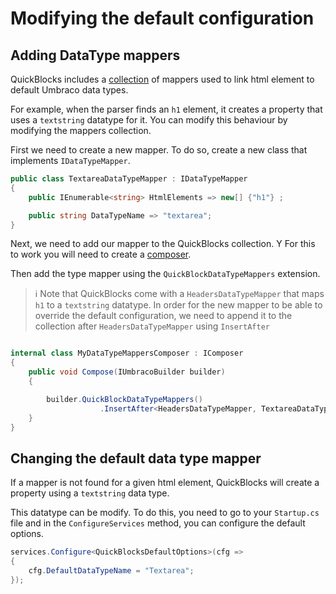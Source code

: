 # Modifying the default configuration

## Adding DataType mappers

QuickBlocks includes a [collection](https://docs.umbraco.com/umbraco-cms/implementation/composing#collections) of mappers used to link html element to default Umbraco data types.

For example, when the parser finds an `h1` element, it creates a property that uses a `textstring` datatype for it. You can modify this behaviour by modifying the mappers collection.

First we need to create a new mapper. To do so, create a new class that implements `IDataTypeMapper`.

```csharp
public class TextareaDataTypeMapper : IDataTypeMapper
{
    public IEnumerable<string> HtmlElements => new[] {"h1"} ;

    public string DataTypeName => "textarea";
}
```

Next, we need to add our mapper to the QuickBlocks collection. Y For this to work you will need to create a [composer](https://docs.umbraco.com/umbraco-cms/implementation/composing).

Then add the type mapper using the `QuickBlockDataTypeMappers` extension.

> ℹ️ Note that QuickBlocks come with a `HeadersDataTypeMapper` that maps `h1` to a `textstring` datatype. In order for the new mapper to be able to override the default configuration, we need to append it to the collection after `HeadersDataTypeMapper` using `InsertAfter`


```csharp

internal class MyDataTypeMappersComposer : IComposer
{
    public void Compose(IUmbracoBuilder builder)
    {        

        builder.QuickBlockDataTypeMappers()
                    .InsertAfter<HeadersDataTypeMapper, TextareaDataTypeMapper>();               
    }
}

```

## Changing the default data type mapper
If a mapper is not found for a given html element, QuickBlocks will create a property using a `textstring` data type.

This datatype can be modify. To do this, you need to go to your `Startup.cs` file and in the `ConfigureServices` method, you can configure the default options.

```csharp   
services.Configure<QuickBlocksDefaultOptions>(cfg =>
{
    cfg.DefaultDataTypeName = "Textarea";
});
```


